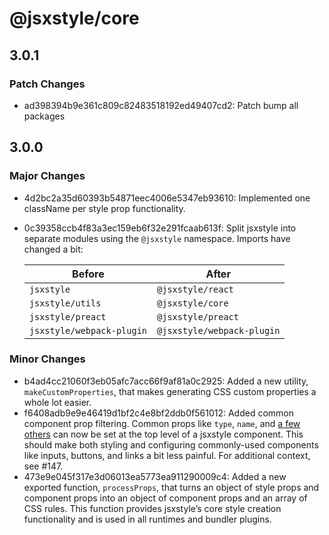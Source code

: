 # @jsxstyle/core

## 3.0.1

### Patch Changes

- ad398394b9e361c809c82483518192ed49407cd2: Patch bump all packages

## 3.0.0

### Major Changes

- 4d2bc2a35d60393b54871eec4006e5347eb93610: Implemented one className per style prop functionality.
- 0c39358ccb4f83a3ec159eb6f32e291fcaab613f: Split jsxstyle into separate modules using the `@jsxstyle` namespace. Imports have changed a bit:

  | Before                    | After                      |
  | ------------------------- | -------------------------- |
  | `jsxstyle`                | `@jsxstyle/react`          |
  | `jsxstyle/utils`          | `@jsxstyle/core`           |
  | `jsxstyle/preact`         | `@jsxstyle/preact`         |
  | `jsxstyle/webpack-plugin` | `@jsxstyle/webpack-plugin` |

### Minor Changes

- b4ad4cc21060f3eb05afc7acc66f9af81a0c2925: Added a new utility, `makeCustomProperties`, that makes generating CSS custom properties a whole lot easier.
- f6408adb9e9e46419d1bf2c4e8bf2ddb0f561012: Added common component prop filtering. Common props like `type`, `name`, and [a few others](https://github.com/jsxstyle/jsxstyle/blob/f6408ad/packages/jsxstyle-utils/src/getStyleKeysForProps.ts#L10-L21) can now be set at the top level of a jsxstyle component. This should make both styling and configuring commonly-used components like inputs, buttons, and links a bit less painful. For additional context, see #147.
- 473e9e045f317e3d06013ea5773ea911290009c4: Added a new exported function, `processProps`, that turns an object of style props and component props into an object of component props and an array of CSS rules. This function provides jsxstyle’s core style creation functionality and is used in all runtimes and bundler plugins.
